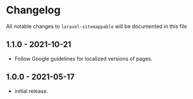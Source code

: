 # Changelog

All notable changes to `laravel-sitemappable` will be documented in this file

## 1.1.0 - 2021-10-21

- Follow Google guidelines for localized versions of pages.

## 1.0.0 - 2021-05-17

- initial release.
